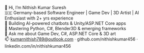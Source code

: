 👋 Hi, I’m Nithish Kumar Suresh  
🇩🇪 Germany-based Software Engineer | Game Dev | 3D Artist | AI Enthusiast with 2+ yrs experience  
🔭 Building AI-powered chatbots & Unity/ASP.NET Core apps  
🌱 Mastering Python, C#, Blender3D & emerging frameworks  
💬 Ask me about Game Dev, C#, ASP.NET Core & 3D art  
📫 kumarnithish789@outlook.com · github.com/nithishkumar456 · linkedin.com/in/nithishkumar456  
